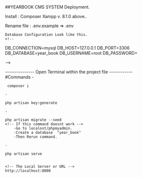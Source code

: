 ##YEARBOOK CMS SYSTEM
Deployment.

Install :
Composer
Xampp v. 8.1.0 above..

Rename file :
.env.example => .env

    Database Configuration Look like this.
    <!--

DB_CONNECTION=mysql
DB_HOST=127.0.0.1
DB_PORT=3306
DB_DATABASE=year_book
DB_USERNAME=root
DB_PASSWORD=

-->

--------------- Open Terminal within the project file ------------
#Commands -

     composer i

    -

    php artisan key:generate

    -

    php artisan migrate --seed
    <!-- If this command doesnt work -->
        -Go to localost/phpmyadmin.
        -Create a database  "year_book"
        -Then Rerun command.

    -

    php artisan serve


    <!-- The Local Server or URL -->
    http://localhost:8000
